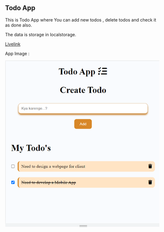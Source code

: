 ## Todo App

This is Todo App where You can add new todos , delete todos and check it as done also.
 
 The data is storage in localstorage.

 [Livelink](https://resilient-caramel-6731ae.netlify.app/)


 App Image :

 ![Image](./Todo-app.PNG)